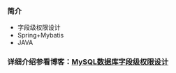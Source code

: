 
### 简介
  - 字段级权限设计
  - Spring+Mybatis
  - JAVA
### 详细介绍参看博客：[MySQL数据库字段级权限设计](https://blog.csdn.net/github_33809414/article/details/82106993)

